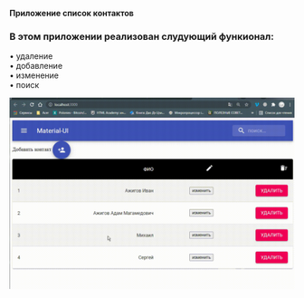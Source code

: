 **Приложение список контактов**
### В этом приложении реализован слудующий функионал:
• удаление  
• добавление  
• изменение  
• поиск     

![](https://github.com/adam-azhigov/list-of-contact/blob/main/gitApp.gif)